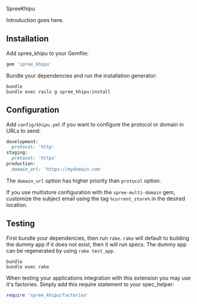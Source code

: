 SpreeKhipu

Introduction goes here.

Installation
------------

Add spree_khipu to your Gemfile:

```ruby
gem 'spree_khipu'
```

Bundle your dependencies and run the installation generator:

```shell
bundle
bundle exec rails g spree_khipu:install
```

Configuration
----------------
Add `config/khipu.yml` if you want to configure the protocol or domain in URLs to send:
```ruby
development:
  protocol: 'http'
staging:
  protocol: 'https'
production:
  domain_url: 'https://mydomain.com'
```
The `domain_url` option has higher priority than `protocol` option.

If you use multistore configuration with the `spree-multi-domain` gem, customize the subject email using the tag `%current_store%`  in the desired location.

Testing
-------

First bundle your dependencies, then run `rake`. `rake` will default to building the dummy app if it does not exist, then it will run specs. The dummy app can be regenerated by using `rake test_app`.

```shell
bundle
bundle exec rake
```

When testing your applications integration with this extension you may use it's factories.
Simply add this require statement to your spec_helper:

```ruby
require 'spree_khipu/factories'
```


